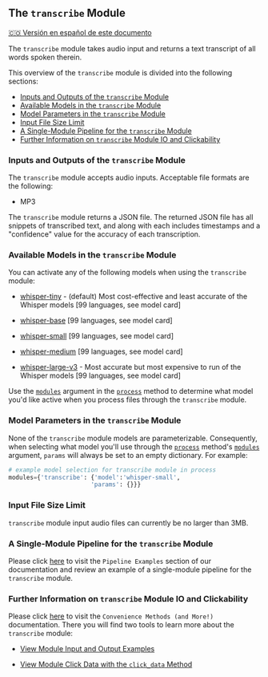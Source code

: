 ## The `transcribe` Module
[🇨🇴 Versión en español de este documento](https://krixik-docs.readthedocs.io/es-main/modulos/modulos_ia/modulo_transcribe_transcripcion/)

The `transcribe` module takes audio input and returns a text transcript of all words spoken therein.

This overview of the `transcribe` module is divided into the following sections:

- [Inputs and Outputs of the `transcribe` Module](#inputs-and-outputs-of-the-transcribe-module)
- [Available Models in the `transcribe` Module](#available-models-in-the-transcribe-module)
- [Model Parameters in the `transcribe` Module](#model-parameters-in-the-transcribe-module)
- [Input File Size Limit](#input-file-size-limit)
- [A Single-Module Pipeline for the `transcribe` Module](#a-single-module-pipeline-for-the-transcribe-module)
- [Further Information on `transcribe` Module IO and Clickability](#further-information-on-transcribe-module-io-and-clickability)

### Inputs and Outputs of the `transcribe` Module

The `transcribe` module accepts audio inputs. Acceptable file formats are the following:

- MP3

The `transcribe` module returns a JSON file. The returned JSON file has all snippets of transcribed text, and along with each includes timestamps and a "confidence" value for the accuracy of each transcription.

### Available Models in the `transcribe` Module

You can activate any of the following models when using the `transcribe` module:

- [whisper-tiny](https://huggingface.co/openai/whisper-tiny) - (default) Most cost-effective and least accurate of the Whisper models [99 languages, see model card]

- [whisper-base](https://huggingface.co/openai/whisper-base) [99 languages, see model card]

- [whisper-small](https://huggingface.co/openai/whisper-small) [99 languages, see model card]

- [whisper-medium](https://huggingface.co/openai/whisper-medium) [99 languages, see model card]

- [whisper-large-v3](https://huggingface.co/openai/whisper-large-v3) - Most accurate but most expensive to run of the Whisper models [99 languages, see model card]

Use the [`modules`](../../system/parameters_processing_files_through_pipelines/process_method.md#selecting-models-via-the-modules-argument) argument in the [`process`](../../system/parameters_processing_files_through_pipelines/process_method.md) method to determine what model you'd like active when you process files through the `transcribe` module.

### Model Parameters in the `transcribe` Module

None of the `transcribe` module models are parameterizable. Consequently, when selecting what model you'll use through the [`process`](../../system/parameters_processing_files_through_pipelines/process_method.md) method's [`modules`](../../system/parameters_processing_files_through_pipelines/process_method.md#selecting-models-via-the-modules-argument) argument, `params` will always be set to an empty dictionary. For example:

```python
# example model selection for transcribe module in process
modules={'transcribe': {'model':'whisper-small',
                       'params': {}}}
```

### Input File Size Limit

`transcribe` module input audio files can currently be no larger than 3MB.

### A Single-Module Pipeline for the `transcribe` Module

Please click [here](../../examples/single_module_pipelines/single_transcribe.md) to visit the `Pipeline Examples` section of our documentation and review an example of a single-module pipeline for the `transcribe` module.

### Further Information on `transcribe` Module IO and Clickability

Please click [here](../../system/convenience_methods/convenience_methods.md) to visit the `Convenience Methods (and More!)` documentation. There you will find two tools to learn more about the `transcribe` module:

- [View Module Input and Output Examples](../../system/convenience_methods/convenience_methods.md#view-module-input-and-output-examples)

- [View Module Click Data with the `click_data` Method](../../system/convenience_methods/convenience_methods.md#view-module-click-data-with-the-view_module_click_data-method)
